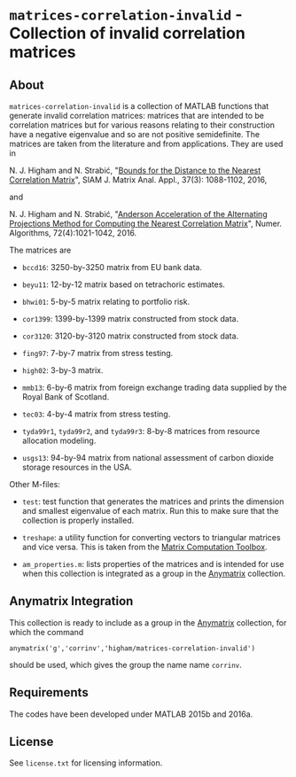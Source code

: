 `matrices-correlation-invalid` - Collection of invalid correlation matrices
==========

About
-----

`matrices-correlation-invalid` is a collection of MATLAB functions that
generate invalid correlation matrices: matrices that 
are intended to be correlation matrices but for various reasons 
relating to their construction
have a negative eigenvalue and so are not positive semidefinite.
The matrices are taken from the
literature and from applications.  They are used in

N. J. Higham and N. Strabić, "[Bounds for the Distance to the Nearest
Correlation Matrix](https://doi.org/10.1137/15M1052007)", 
SIAM J. Matrix Anal. Appl., 37(3): 1088-1102, 2016, 

and

N. J. Higham and N. Strabić, "[Anderson Acceleration of the Alternating
Projections Method for Computing the Nearest Correlation
Matrix](https://doi.org/10.1007/s11075-015-0078-3)", 
Numer. Algorithms, 72(4):1021-1042, 2016.

The matrices are

* `bccd16`: 3250-by-3250 matrix from EU bank data.

* `beyu11`: 12-by-12 matrix based on tetrachoric estimates.

* `bhwi01`: 5-by-5 matrix relating to portfolio risk.

* `cor1399`: 1399-by-1399 matrix constructed from stock data.

* `cor3120`: 3120-by-3120 matrix constructed from stock data.

* `fing97`: 7-by-7 matrix from stress testing.

* `high02`: 3-by-3 matrix.

* `mmb13`: 6-by-6 matrix from foreign exchange
trading data supplied by the Royal Bank of Scotland.

* `tec03`: 4-by-4 matrix from stress testing.

* `tyda99r1`, `tyda99r2`, and `tyda99r3`: 8-by-8 matrices from resource
allocation modeling.

* `usgs13`: 94-by-94 matrix from national assessment of carbon dioxide storage
resources in the USA.

Other M-files:

* `test`: test function that generates the matrices and prints the
dimension and smallest eigenvalue of each matrix.  Run this to make
sure that the collection is properly installed.

* `treshape`: a utility function for converting vectors to triangular
  matrices and vice versa.  This is taken from the
  [Matrix Computation Toolbox](http://www.ma.man.ac.uk/~higham/mctoolbox).
  
* `am_properties.m`: lists properties of the matrices and is intended
  for use when this collection is integrated as a group in the
  [Anymatrix](https://github.com/mmikaitis/anymatrix) collection.


Anymatrix Integration
-----

This collection is ready to include as a group in the [Anymatrix](https://github.com/mmikaitis/anymatrix) collection,
for which the command
```
anymatrix('g','corrinv','higham/matrices-correlation-invalid')
```
should be used, which gives the group the name name `corrinv`. 

Requirements
-------------

The codes have been developed under MATLAB 2015b and 2016a.

License
-------

See `license.txt` for licensing information.
